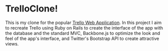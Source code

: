 # TrelloClone!

This is my clone for the popular [Trello Web Application](http://www.trello.com).
In this project I aim to recreate Trello using Ruby on Rails to 
create the interface of the app with the database and the standard MVC, 
Backbone.js to optimize the look and feel of the app's interface, and Twitter's
Bootstrap API to create attractive views. 

